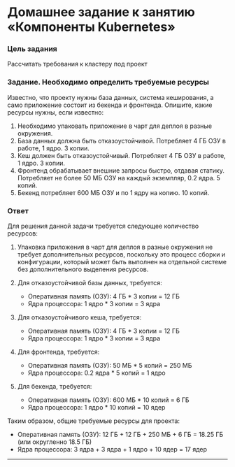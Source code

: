 # Домашнее задание к занятию «Компоненты Kubernetes»

### Цель задания

Рассчитать требования к кластеру под проект

### Задание. Необходимо определить требуемые ресурсы
Известно, что проекту нужны база данных, система кеширования, а само приложение состоит из бекенда и фронтенда. Опишите, какие ресурсы нужны, если известно:

1. Необходимо упаковать приложение в чарт для деплоя в разные окружения. 
2. База данных должна быть отказоустойчивой. Потребляет 4 ГБ ОЗУ в работе, 1 ядро. 3 копии. 
3. Кеш должен быть отказоустойчивый. Потребляет 4 ГБ ОЗУ в работе, 1 ядро. 3 копии. 
4. Фронтенд обрабатывает внешние запросы быстро, отдавая статику. Потребляет не более 50 МБ ОЗУ на каждый экземпляр, 0.2 ядра. 5 копий. 
5. Бекенд потребляет 600 МБ ОЗУ и по 1 ядру на копию. 10 копий.

### Ответ

Для решения данной задачи требуется следующее количество ресурсов:

1. Упаковка приложения в чарт для деплоя в разные окружения не требует дополнительных ресурсов, поскольку это процесс сборки и конфигурации, который может быть выполнен на отдельной системе без дополнительного выделения ресурсов.

2. Для отказоустойчивой базы данных, требуется:
   - Оперативная память (ОЗУ): 4 ГБ * 3 копии = 12 ГБ
   - Ядра процессора: 1 ядро * 3 копии = 3 ядра

3. Для отказоустойчивого кеша, требуется:
   - Оперативная память (ОЗУ): 4 ГБ * 3 копии = 12 ГБ
   - Ядра процессора: 1 ядро * 3 копии = 3 ядра

4. Для фронтенда, требуется:
   - Оперативная память (ОЗУ): 50 МБ * 5 копий = 250 МБ
   - Ядра процессора: 0.2 ядра * 5 копий = 1 ядро

5. Для бекенда, требуется:
   - Оперативная память (ОЗУ): 600 МБ * 10 копий = 6 ГБ
   - Ядра процессора: 1 ядро * 10 копий = 10 ядер

Таким образом, общие требуемые ресурсы для проекта:
- Оперативная память (ОЗУ): 12 ГБ + 12 ГБ + 250 МБ + 6 ГБ = 18.25 ГБ (или округленно 18.5 ГБ)
- Ядра процессора: 3 ядра + 3 ядра + 1 ядро + 10 ядер = 17 ядер

----
